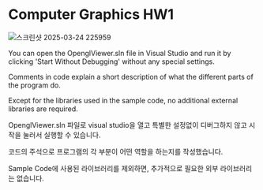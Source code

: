 # Computer Graphics HW1

![스크린샷 2025-03-24 225959](https://github.com/user-attachments/assets/561a5a19-1a24-4b0e-a65a-cdc04824c32e)

You can open the OpenglViewer.sln file in Visual Studio and run it by clicking 'Start Without Debugging' without any special settings.

Comments in code explain a short description of what the different parts of the program do.

Except for the libraries used in the sample code, no additional external libraries are required.



OpenglViewer.sln 파일로 visual studio을 열고 특별한 설정없이 디버그하지 않고 시작을 눌러서 실행할 수 있습니다.

코드의 주석으로 프로그램의 각 부분이 어떤 역할을 하는지를 작성했습니다.

Sample Code에 사용된 라이브러리를 제외하면, 추가적으로 필요한 외부 라이브러리는 없습니다.
